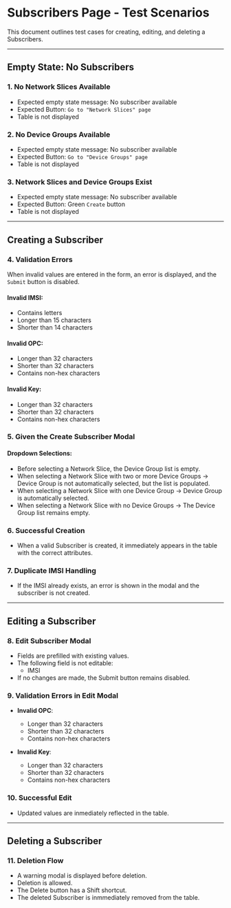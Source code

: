 # Subscribers Page - Test Scenarios

This document outlines test cases for creating, editing, and deleting a Subscribers.

---

## Empty State: No Subscribers

### 1. No Network Slices Available
- Expected empty state message: No subscriber available
- Expected Button: `Go to "Network Slices" page`
- Table is not displayed

### 2. No Device Groups Available
- Expected empty state message: No subscriber available
- Expected Button: `Go to "Device Groups" page`
- Table is not displayed

### 3. Network Slices and Device Groups Exist
- Expected empty state message: No subscriber available
- Expected Button: Green `Create` button
- Table is not displayed

---

## Creating a Subscriber

### 4. Validation Errors
When invalid values are entered in the form, an error is displayed, and the `Submit` button is disabled.

#### Invalid IMSI:
- Contains letters
- Longer than 15 characters
- Shorter than 14 characters

#### Invalid OPC:
- Longer than 32 characters
- Shorter than 32 characters
- Contains non-hex characters

#### Invalid Key:
- Longer than 32 characters
- Shorter than 32 characters
- Contains non-hex characters

### 5. Given the Create Subscriber Modal

#### Dropdown Selections:
- Before selecting a Network Slice, the Device Group list is empty.
- When selecting a Network Slice with two or more Device Groups → Device Group is not automatically selected, but the list is populated.
- When selecting a Network Slice with one Device Group → Device Group is automatically selected.
- When selecting a Network Slice with no Device Groups → The Device Group list remains empty.

### 6. Successful Creation
- When a valid Subscriber is created, it immediately appears in the table with the correct attributes.

### 7. Duplicate IMSI Handling
- If the IMSI already exists, an error is shown in the modal and the subscriber is not created.  

---

## Editing a Subscriber

### 8. Edit Subscriber Modal
- Fields are prefilled with existing values.
- The following field is not editable:
  - IMSI
- If no changes are made, the Submit button remains disabled.

### 9. Validation Errors in Edit Modal
- **Invalid OPC**:
  - Longer than 32 characters
  - Shorter than 32 characters
  - Contains non-hex characters

- **Invalid Key**:
  - Longer than 32 characters
  - Shorter than 32 characters
  - Contains non-hex characters

### 10. Successful Edit
- Updated values are inmediately reflected in the table.

---

## Deleting a Subscriber

### 11. Deletion Flow
- A warning modal is displayed before deletion.
- Deletion is allowed.
- The Delete button has a Shift shortcut.
- The deleted Subscriber is inmmediately removed from the table.
